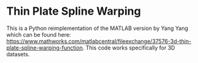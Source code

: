 
# Thin Plate Spline Warping
This is a Python reimplementation of the MATLAB version by Yang Yang which can be found here: https://www.mathworks.com/matlabcentral/fileexchange/37576-3d-thin-plate-spline-warping-function. This code works specifically for 3D datasets.
